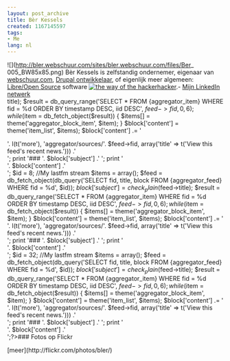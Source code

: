 ```yaml
---
layout: post_archive
title: Bèr Kessels
created: 1167145597
tags:
- Me
lang: nl
---
```

![](http://bler.webschuur.com/sites/bler.webschuur.com/files/Ber_ 005_BW85x85.png) Bèr Kessels is zelfstandig ondernemer, eigenaar van [webschuur.com](http://webschuur.com), [Drupal ontwikkelaar](http://drupal.org/user/2663), of eigenlijk meer algemeen: [Libre/Open Source](http://bler.webschuur.com/categorieen/site_classification/open_source) software [![the way of the hacker](http://bler.webschuur.com/sites/bler.webschuur.com/files/hacker.png)hacker](http://nl.wikipedia.org/wiki/Hacker).- [Mijn LinkedIn netwerk](http://www.linkedin.com/in/webschuur)
 <br class="clear" /><?php $id = 28; //My simpy bookmarks  $feed = db_fetch_object(db_query('SELECT fid, title, block FROM {aggregator_feed} WHERE fid = %d', $id));  $block['subject'] = check_plain($feed?>title);  $result = db_query_range('SELECT * FROM {aggregator_item} WHERE fid = %d ORDER BY timestamp DESC, iid DESC', $feed->fid, 0, 6);  while ($item = db_fetch_object($result)) {    $items[] = theme('aggregator_block_item', $item);  }  $block['content'] = theme('item_list', $items);  $block['content'] .= '<div class="more-link">'. l(t('more'), 'aggregator/sources/'. $feed->fid, array('title' => t('View this feed\'s recent news.'))) .'</div>';  print '### '. $block['subject'] .'
';  print '<div class="content">'. $block['content'] .'</div>';  $id = 8; //My lastfm stream  $items = array();  $feed = db_fetch_object(db_query('SELECT fid, title, block FROM {aggregator_feed} WHERE fid = %d', $id));  $block['subject'] = check_plain($feed->title);  $result = db_query_range('SELECT * FROM {aggregator_item} WHERE fid = %d ORDER BY timestamp DESC, iid DESC', $feed->fid, 0, 6);  while ($item = db_fetch_object($result)) {    $items[] = theme('aggregator_block_item', $item);  }  $block['content'] = theme('item_list', $items);  $block['content'] .= '<div class="more-link">'. l(t('more'), 'aggregator/sources/'. $feed->fid, array('title' => t('View this feed\'s recent news.'))) .'</div>';  print '### '. $block['subject'] .'
';  print '<div class="content">'. $block['content'] .'</div>';  $id = 32; //My lastfm stream  $items = array();  $feed = db_fetch_object(db_query('SELECT fid, title, block FROM {aggregator_feed} WHERE fid = %d', $id));  $block['subject'] = check_plain($feed->title);  $result = db_query_range('SELECT * FROM {aggregator_item} WHERE fid = %d ORDER BY timestamp DESC, iid DESC', $feed->fid, 0, 6);  while ($item = db_fetch_object($result)) {    $items[] = theme('aggregator_block_item', $item);  }  $block['content'] = theme('item_list', $items);  $block['content'] .= '<div class="more-link">'. l(t('more'), 'aggregator/sources/'. $feed->fid, array('title' => t('View this feed\'s recent news.'))) .'</div>';  print '### '. $block['subject'] .'
';  print '<div class="content">'. $block['content'] .'</div>';?>### Fotos op Flickr
<!-- Start of Flickr Badge --><script type="text/javascript" src="http://www.flickr.com/badge_code_v2.gne?count=3&display=random&size=s&layout=h&source=user&user=51035552941%40N01"></script><!-- End of Flickr Badge --><div class="more-link">[meer](http://flickr.com/photos/bler/)</div><br class="clear" />
